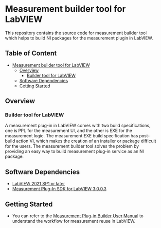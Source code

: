 # Measurement builder tool for LabVIEW

This repository contains the source code for measurement builder tool which helps to build NI packages for the measurement plugin in LabVIEW.

## Table of Content

- [Measurement builder tool for LabVIEW](#measurement-builder-tool-for-labview)
  - [Overview](#overview)
    - [Builder tool for LabVIEW](#builder-tool-for-labview)
  - [Software Dependencies](#software-dependencies)
  - [Getting Started](#getting-started)

## Overview

### Builder tool for LabVIEW

A measurement plug-in in LabVIEW comes with two build specifications, one is PPL for the measurement UI, and the other is EXE for the measurement logic. The measurement EXE build specification has post-build action VI, which makes the creation of an installer or package difficult for the users. The measurement builder tool solves the problem by providing an easy way to build measurement plug-in service as an NI package.

## Software Dependencies

- [LabVIEW 2021 SP1 or later](https://www.ni.com/en/support/downloads/software-products/download.labview.html#443865)
- [Measurement Plug-In SDK for LabVIEW 3.0.0.3](https://github.com/ni/measurement-plugin-labview/releases/tag/v3.0.0.3)

## Getting Started

- You can refer to the [Measurement Plug-in Builder User Manual](https://github.com/ni/measurement-builder-tool/releases/download/v2.0.0.1/Measurement_Plug-in_Builder_User_Manual.pdf) to understand the workflow for measurement reuse in LabVIEW.
